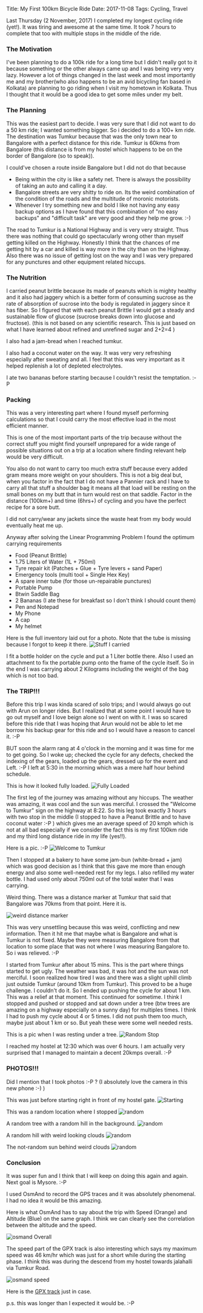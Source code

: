 Title: My First 100km Bicycle Ride
Date: 2017-11-08
Tags: Cycling, Travel

Last Thursday (2 November, 2017) I completed my longest cycling ride
(yet!). It was tiring and awesome at the same time. It took 7 hours to
complete that too with multiple stops in the middle of the ride.


### The Motivation ###

I've been planning to do a 100k ride for a long time but I didn't
really got to it because something or the other always came up and I
was being very very lazy. However a lot of things changed in the last
week and most importantly me and my brother(who also happens to be an
avid bicycling fan based in Kolkata) are planning to go riding when I
visit my hometown in Kolkata. Thus I thought that it would be a good
idea to get some miles under my belt.

### The Planning ###

This was the easiest part to decide. I was very sure that I did not
want to do a 50 km ride; I wanted something bigger. So i decided to do
a 100+ km ride. The destination was Tumkur because that was the only
town near to Bangalore with a perfect distance for this ride. Tumkur
is 60kms from Bangalore (this distance is from my hostel which happens
to be on the border of Bangalore (so to speak)).

I could've chosen a route inside Bangalore but I did not do that
because
- Being within the city is like a safety net. There is always the
  possibility of taking an auto and calling it a day.
- Bangalore streets are very shitty to ride on. Its the weird
  combination of the condition of the roads and the multitude of
  moronic motorists.
- Whenever I try something new and bold I like not having any easy
  backup options as I have found that this combination of "no easy
  backups" and "difficult task" are very good and they help me
  grow. :-)


The road to Tumkur is a National Highway and is very very
straight. Thus there was nothing that could go spectacularly wrong
other than myself getting killed on the Highway. Honestly I think that
the chances of me getting hit by a car and killed is way more in the
city than on the Highway. Also there was no issue of getting lost on
the way and I was very prepared for any punctures and other equipment
related hiccups.

### The Nutrition ###

I carried peanut brittle because its made of peanuts which is mighty
healthy and it also had jaggery which is a better form of consuming
sucrose as the rate of absorption of sucrose into the body is
regulated in jaggery since it has fiber. So I figured that with each
peanut Brittle I would get a steady and sustainable flow of glucose
(sucrose breaks down into glucose and fructose). (this is not based on
any scientific research. This is just based on what I have learned
about refined and unrefined sugar and 2+2=4 )

I also had a jam-bread when I reached tumkur. 

I also had a coconut water on the way. It was very very refreshing
especially after sweating and all. I feel that this was very important
as it helped replenish a lot of depleted electrolytes.

I ate two bananas before starting because I couldn't resist the
temptation. :-P

### Packing ###

This was a very interesting part where I found myself performing
calculations so that I could carry the most effective load in the most
efficient manner.

This is one of the most important parts of the trip because without
the correct stuff you might find yourself unprepared for a wide range
of possible situations out on a trip at a location where finding
relevant help would be very difficult.

You also do not want to carry too much extra stuff because every added
gram means more weight on your shoulders. This is not a big deal but,
when you factor in the fact that I do not have a Pannier rack and I
have to carry all that stuff a shoulder bag it means all that load
will be resting on the small bones on my butt that in turn would rest
on that saddle. Factor in the distance (100km+) and time (6hrs+) of
cycling and you have the perfect recipe for a sore butt.

I did not carry/wear any jackets since the waste heat from my body
would eventually heat me up.

Anyway after solving the Linear Programming Problem I found the
optimum carrying requirements
- Food (Peanut Brittle)
- 1.75 Liters of Water (1L + 750ml)
- Tyre repair kit (Patches + Glue + Tyre levers + sand Paper)
- Emergency tools (multi tool + Single Hex Key)
- A spare inner tube (for those un-repairable punctures)
- Portable Pump
- Btwin Saddle Bag
- 2 Bananas (I ate these for breakfast so I don't think I should count them)
- Pen and Notepad
- My Phone
- A cap
- My helmet

Here is the full inventory laid out for a photo. Note that the tube is
missing because I forgot to keep it
there.  ![Stuff I carried](assets/images/2017-11-08/contents.jpg)

I fit a bottle holder on the cycle and put a 1 Liter bottle
there. Also I used an attachment to fix the portable pump onto the
frame of the cycle itself. So in the end I was carrying about 2
Kilograms including the weight of the bag which is not too bad.


### The TRIP!!! ###

Before this trip I was kinda scared of solo trips; and I would always
go out with Arun on longer rides. But I realized that at some point I
would have to go out myself and I love beign alone so I went on with
it. I was so scared before this ride that I was hoping that Arun would
not be able to let me borrow his backup gear for this ride and so I
would have a reason to cancel it. :-P

BUT soon the alarm rang at 4 o'clock in the morning and it was time
for me to get going. So I woke up; checked the cycle for any defects,
checked the indexing of the gears, loaded up the gears, dressed up for
the event and Left. :-P I left at 5:30 in the morning which was a mere
half hour behind schedule.

This is how it looked fully loaded.
![Fully Loaded](assets/images/2017-11-08/fullyLoaded.jpg)

The first leg of the journey was amazing without any hiccups. The
weather was amazing, it was cool and the sun was merciful. I crossed
the "Welcome to Tumkur" sign on the highway at 8:22. So this leg took
exactly 3 hours with two stop in the middle (I stopped to have a
Peanut Brittle and to have coconut water :-P ) which gives me an
average speed of 20 kmph which is not at all bad especially if we
consider the fact this is my first 100km ride and my third long
distance ride in my life (yes!!).

Here is a pic. :-P
![Welcome to Tumkur](assets/images/2017-11-08/welcomeToTumkur.jpg)

Then I stopped at a bakery to have some jam-bun (white-bread + jam)
which was good decision as I think that this gave me more than enough
energy and also some well-needed rest for my legs. I also refilled my
water bottle. I had used only about 750ml out of the total water that
I was carrying.

Weird thing. There was a distance marker at Tumkur that said that
Bangalore was 70kms from that point. Here it is.

![weird distance marker](assets/images/2017-11-08/signBoard1.jpg)

This was very unsettling because this was weird, conflicting and new
information. Then it hit me that maybe what is Bangalore and what is
Tumkur is not fixed. Maybe they were measuring Bangalore from that
location to some place that was not where I was measuring Bangalore
to. So i was relieved. :-P


I started from Tumkur after about 15 mins. This is the part where
things started to get ugly. The weather was bad, it was hot and the
sun was not merciful. I soon realized how tired I was and there was a
slight uphill climb just outside Tumkur (around 10km from
Tumkur). This proved to be a huge challenge. I couldn't do it. So I
ended up pushing the cycle for about 1 km. This was a relief at that
moment. This continued for sometime. I think I stopped and pushed or
stopped and sat down under a tree (btw trees are amazing on a highway
especially on a sunny day) for multiples times. I think I had to push
my cycle about 4 or 5 times. I did not push them too much, maybe just
about 1 km or so. But yeah these were some well needed rests.


This is a pic when I was resting under a tree. 
![Random Stop](assets/images/2017-11-08/randomStop.jpg)

I reached my hostel at 12:30 which was over 6 hours. I am actually very
surprised that I managed to maintain a decent 20kmps overall. :-P

### PHOTOS!!! ###

Did I mention that I took photos :-P ? (I absolutely love the camera
in this new phone :-) )

This was just before starting right in front of my hostel gate.
![Starting](assets/images/2017-11-08/justStarting.jpg)

This was a random location where I stopped
![random](assets/images/2017-11-08/firstStop.jpg)

A random tree with a random hill in the background.
![random](assets/images/2017-11-08/randomShot1.jpg)

A random hill with weird looking clouds
![random](assets/images/2017-11-08/randomShot2.jpg)

The not-random sun behind weird clouds
![random](assets/images/2017-11-08/randomShot3.jpg)


### Conclusion ###

It was super fun and I think that I will keep on doing this again and
again. Next goal is Mysore. :-P

I used OsmAnd to record the GPS traces and it was absolutely
phenomenal. I had no idea it would be this amazing.

Here is what OsmAnd has to say about the trip with Speed (Orange) and
Altitude (Blue) on the same graph. I think we can clearly see the
correlation between the altitude and the speed.

![osmand Overall](assets/images/2017-11-08/osmandBoth.jpg)


The speed part of the GPX track is also interesting which says my
maximum speed was 46 km/hr which was just for a short while during the
starting phase. I think this was during the descend from my hostel
towards jalahalli via Tumkur Road.

![osmand speed](assets/images/2017-11-08/osmandSpeed.jpg)

Here is
the
[GPX track](assets/files/2017-11-08/2017-11-02_05-39_Thu(100KM).gpx)
just in case.

p.s. this was longer than I expected it would be. :-P
